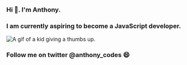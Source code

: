 ### Hi 👋. I'm Anthony.
### I am currently aspiring to become a JavaScript developer.
![A gif of a kid giving a thumbs up.](https://media.giphy.com/media/111ebonMs90YLu/giphy.gif)
### Follow me on twitter @anthony_codes 😄

<!--
**anthonygilbertt/anthonygilbertt** is a ✨ _special_ ✨ repository because its `README.md` (this file) appears on your GitHub profile.

Here are some ideas to get you started:

- 🔭 I’m currently working on ...
- 🌱 I’m currently learning ...
- 👯 I’m looking to collaborate on ...
- 🤔 I’m looking for help with ...
- 💬 Ask me about ...
- 📫 How to reach me: ...
- 😄 Pronouns: ...
- ⚡ Fun fact: ...
-->
